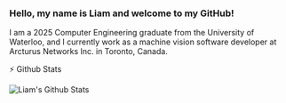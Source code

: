 ### Hello, my name is Liam and welcome to my GitHub! 

I am a 2025 Computer Engineering graduate from the University of Waterloo, and I currently work as a machine vision software developer at Arcturus Networks Inc. in Toronto, Canada. 

:zap: Github Stats

<img align="left" alt="Liam's Github Stats" src="http://github-readme-stats-liam-mcardles-projects.vercel.app/api?username=LiamMcArdle&show_icons=true&hide_border=true&theme=dark" />
